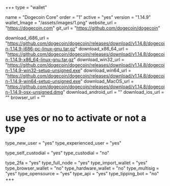 +++
type = "wallet"

name = "Dogecoin Core"
order = "1"
active = "yes"
version = "1.14.9"
wallet_Image = "/assets/images/1.png"
website_url = "https://dogecoin.com"
git_url = "https://github.com/dogecoin/dogecoin"

download_i686_url = "https://github.com/dogecoin/dogecoin/releases/download/v1.14.8/dogecoin-1.14.9-i686-pc-linux-gnu.tar.gz"
download_x86_64_url = "https://github.com/dogecoin/dogecoin/releases/download/v1.14.8/dogecoin-1.14.9-x86_64-linux-gnu.tar.gz"
download_win32_url = "https://github.com/dogecoin/dogecoin/releases/download/v1.14.8/dogecoin-1.14.9-win32-setup-unsigned.exe"
download_win64_url = "https://github.com/dogecoin/dogecoin/releases/download/v1.14.8/dogecoin-1.14.9-win64-setup-unsigned.exe"
download_MacOS_url = "https://github.com/dogecoin/dogecoin/releases/download/v1.14.8/dogecoin-1.14.9-osx-unsigned.dmg"
download_android_url = ""
download_ios_url = ""
browser_url = ""

# use yes or no to activate or not a type
type_new_user = "yes"
type_experienced_user = "yes"

type_self_custodial = "yes"
type_custodial = "no"

type_2fa = "yes"
type_full_node = "yes"
type_import_wallet = "yes"
type_browser_wallet = "no"
type_hardware_wallet = "no"
type_multisig = "yes"
type_opensource = "yes"
type_api = "yes"
type_tipping_bot = "no"
+++
